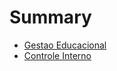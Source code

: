# Summary

* [Gestao Educacional](guias/gestaoEducacional.md)
* [Controle Interno](guias/controleInterno.md)

    
